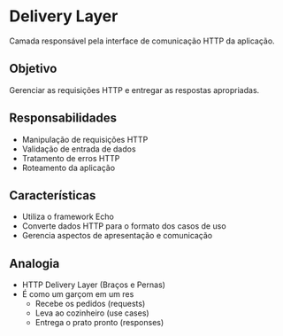 # Delivery Layer

Camada responsável pela interface de comunicação HTTP da aplicação.

## Objetivo
Gerenciar as requisições HTTP e entregar as respostas apropriadas.

## Responsabilidades
- Manipulação de requisições HTTP
- Validação de entrada de dados
- Tratamento de erros HTTP
- Roteamento da aplicação

## Características
- Utiliza o framework Echo
- Converte dados HTTP para o formato dos casos de uso
- Gerencia aspectos de apresentação e comunicação 

## Analogia
- HTTP Delivery Layer (Braços e Pernas)
- É como um garçom em um res
  - Recebe os pedidos (requests)
  - Leva ao cozinheiro (use cases)
  - Entrega o prato pronto (responses)